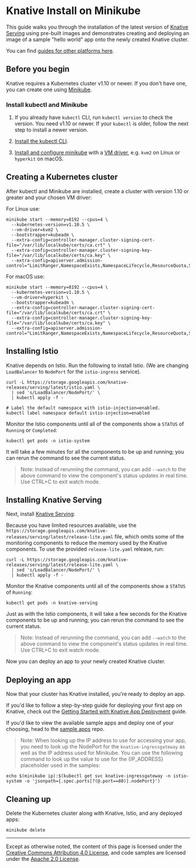 # Knative Install on Minikube

This guide walks you through the installation of the latest version of
[Knative Serving](https://github.com/knative/serving) using pre-built images and
demonstrates creating and deploying an image of a sample "hello world" app onto
the newly created Knative cluster.

You can find [guides for other platforms here](README.md).

## Before you begin

Knative requires a Kubernetes cluster v1.10 or newer. If you don't have one,
you can create one using [Minikube](https://github.com/kubernetes/minikube).

### Install kubectl and Minikube

1. If you already have `kubectl` CLI, run `kubectl version` to check the
   version.  You need v1.10 or newer.  If your `kubectl` is older, follow
   the next step to install a newer version.

1. [Install the kubectl CLI](https://kubernetes.io/docs/tasks/tools/install-kubectl/#install-kubectl).

1. [Install and configure minikube](https://github.com/kubernetes/minikube#installation)
    with a [VM driver](https://github.com/kubernetes/minikube#requirements), e.g.
    `kvm2` on Linux or `hyperkit` on macOS.

## Creating a Kubernetes cluster

After kubectl and Minikube are installed, create a cluster with version 1.10 or
greater and your chosen VM driver:

For Linux use:

```shell
minikube start --memory=8192 --cpus=4 \
  --kubernetes-version=v1.10.5 \
  --vm-driver=kvm2 \
  --bootstrapper=kubeadm \
  --extra-config=controller-manager.cluster-signing-cert-file="/var/lib/localkube/certs/ca.crt" \
  --extra-config=controller-manager.cluster-signing-key-file="/var/lib/localkube/certs/ca.key" \
  --extra-config=apiserver.admission-control="LimitRanger,NamespaceExists,NamespaceLifecycle,ResourceQuota,ServiceAccount,DefaultStorageClass,MutatingAdmissionWebhook"
```

For macOS use:

```shell
minikube start --memory=8192 --cpus=4 \
  --kubernetes-version=v1.10.5 \
  --vm-driver=hyperkit \
  --bootstrapper=kubeadm \
  --extra-config=controller-manager.cluster-signing-cert-file="/var/lib/localkube/certs/ca.crt" \
  --extra-config=controller-manager.cluster-signing-key-file="/var/lib/localkube/certs/ca.key" \
  --extra-config=apiserver.admission-control="LimitRanger,NamespaceExists,NamespaceLifecycle,ResourceQuota,ServiceAccount,DefaultStorageClass,MutatingAdmissionWebhook"
```

## Installing Istio

Knative depends on Istio. Run the following to install Istio. (We are changing
`LoadBalancer` to `NodePort` for the `istio-ingress` service).

```shell
curl -L https://storage.googleapis.com/knative-releases/serving/latest/istio.yaml \
  | sed 's/LoadBalancer/NodePort/' \
  | kubectl apply -f -

# Label the default namespace with istio-injection=enabled.
kubectl label namespace default istio-injection=enabled
```

Monitor the Istio components until all of the components show a `STATUS` of
`Running` or `Completed`:

```shell
kubectl get pods -n istio-system
```

It will take a few minutes for all the components to be up and running; you can
rerun the command to see the current status.

> Note: Instead of rerunning the command, you can add `--watch` to the above
  command to view the component's status updates in real time. Use CTRL+C to exit watch mode.

## Installing Knative Serving

Next, install [Knative Serving](https://github.com/knative/serving):

Because you have limited resources available, use the
`https://storage.googleapis.com/knative-releases/serving/latest/release-lite.yaml`
file, which omits some of the monitoring components to reduce the memory used by
the Knative components. To use the provided `release-lite.yaml` release, run:

```shell
curl -L https://storage.googleapis.com/knative-releases/serving/latest/release-lite.yaml \
  | sed 's/LoadBalancer/NodePort/' \
  | kubectl apply -f -
```

Monitor the Knative components until all of the components show a `STATUS` of
`Running`:

```shell
kubectl get pods -n knative-serving
```

Just as with the Istio components, it will take a few seconds for the Knative
components to be up and running; you can rerun the command to see the current status.

> Note: Instead of rerunning the command, you can add `--watch` to the above
  command to view the component's status updates in real time. Use CTRL+C to exit watch mode.

Now you can deploy an app to your newly created Knative cluster.

## Deploying an app

Now that your cluster has Knative installed, you're ready to deploy an app.

If you'd like to follow a step-by-step guide for deploying your first app on
Knative, check out the
[Getting Started with Knative App Deployment](getting-started-knative-app.md)
guide.

If you'd like to view the available sample apps and deploy one of your choosing,
head to the [sample apps](../serving/samples/README.md) repo.

> Note: When looking up the IP address to use for accessing your app, you need to look up
  the NodePort for the `knative-ingressgateway` as well as the IP address used for Minikube.
  You can use the following command to look up the value to use for the {IP_ADDRESS} placeholder
  used in the samples:
  ```shell
  echo $(minikube ip):$(kubectl get svc knative-ingressgateway -n istio-system -o 'jsonpath={.spec.ports[?(@.port==80)].nodePort}')
  ```

## Cleaning up

Delete the Kubernetes cluster along with Knative, Istio, and any deployed apps:

```shell
minikube delete
```

---

Except as otherwise noted, the content of this page is licensed under the
[Creative Commons Attribution 4.0 License](https://creativecommons.org/licenses/by/4.0/),
and code samples are licensed under the
[Apache 2.0 License](https://www.apache.org/licenses/LICENSE-2.0).
